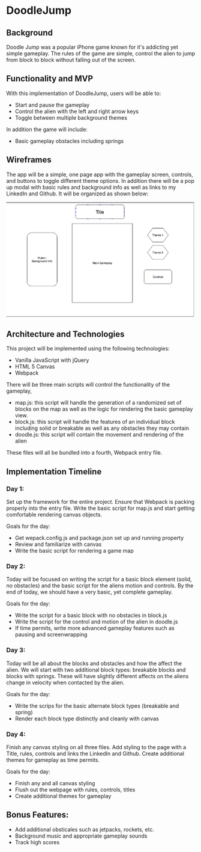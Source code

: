 # DoodleJump

## Background

Doodle Jump was a popular iPhone game known for it's addicting yet simple gameplay. The rules of the game are simple, control the alien to jump from block to block without falling out of the screen.

## Functionality and MVP

With this implementation of DoodleJump, users will be able to:
  * Start and pause the gameplay
  * Control the alien with the left and right arrow keys
  * Toggle between multiple background themes

 In addition the game will include:
  * Basic gameplay obstacles including springs


## Wireframes

The app will be a simple, one page app with the gameplay screen, controls, and buttons to toggle different theme options. In addition there will be a pop up modal with basic rules and background info as well as links to my LinkedIn and Github. It will be organized as shown below:

![alttag](./doodle_wire_frame.png)

## Architecture and Technologies

This project will be implemented using the following technologies:
* Vanilla JavaScript with jQuery
* HTML 5 Canvas
* Webpack

There will be three main scripts will control the functionality of the gameplay,
* map.js: this script will handle the generation of a randomized set of blocks on the map as well as the logic for rendering the basic gameplay view.
* block.js: this script will handle the features of an individual block including solid or breakable as well as any obstacles they may contain
* doodle.js: this script will contain the movement and rendering of the alien

These files will all be bundled into a fourth, Webpack entry file.

## Implementation Timeline

### Day 1:
Set up the framework for the entire project. Ensure that Webpack is packing properly into the entry file. Write the basic script for map.js and start getting comfortable rendering canvas objects.

Goals for the day:
* Get wepack.config.js and package.json set up and running property
* Review and familiarize with canvas
* Write the basic script for rendering a game map

### Day 2:
Today will be focused on writing the script for a basic block element (solid, no obstacles) and the basic script for the aliens motion and controls. By the end of today, we should have a very basic, yet complete gameplay.

Goals for the day:
* Write the script for a basic block with no obstacles in block.js
* Write the script for the control and motion of the alien in doodle.js
* If time permits, write more advanced gameplay features such as pausing and screenwrapping

### Day 3:
Today will be all about the blocks and obstacles and how the affect the alien. We will start with two additional block types: breakable blocks and blocks with springs. These will have slightly different affects on the aliens change in velocity when contacted by the alien.

Goals for the day:
* Write the scrips for the basic alternate block types (breakable and spring)
* Render each block type distinctly and cleanly with canvas

### Day 4:
Finish any canvas styling on all three files. Add styling to the page with a Title, rules, controls and links the LinkedIn and Github. Create additional themes for gameplay as time permits.

Goals for the day:
* Finish any and all canvas styling
* Flush out the webpage with rules, controls, titles
* Create additional themes for gameplay


## Bonus Features:
* Add additional obsticales such as jetpacks, rockets, etc.
* Background music and appropriate gameplay sounds
* Track high scores
